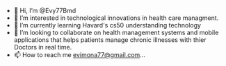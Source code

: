- 👋 Hi, I’m @Evy77Bmd
- 👀 I’m interested in technological innovations in health care managment.
- 🌱 I’m currently learning Havard's cs50 understanding technology
- 💞️ I’m looking to collaborate on health management systems and mobile applications that helps patients manage chronic illnesses with thier Doctors in real time.
- 📫 How to reach me evimona77@gmail.com...

<!---
Evy77Bmd/Evy77Bmd is a ✨ special ✨ repository because its `README.md` (this file) appears on your GitHub profile.
You can click the Preview link to take a look at your changes.
--->
